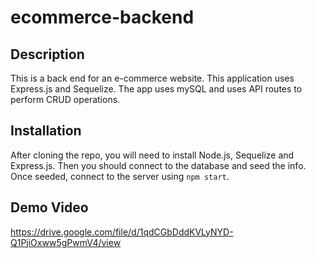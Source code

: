 # ecommerce-backend

## Description
This is a back end for an e-commerce website. This application uses Express.js and Sequelize. The app uses mySQL and uses API routes to perform CRUD operations.

## Installation
After cloning the repo, you will need to install Node.js, Sequelize and Express.js. Then you should connect to the database and seed the info. Once seeded, connect to the server using `npm start`.

## Demo Video 
https://drive.google.com/file/d/1qdCGbDddKVLyNYD-Q1PjiOxww5gPwmV4/view
